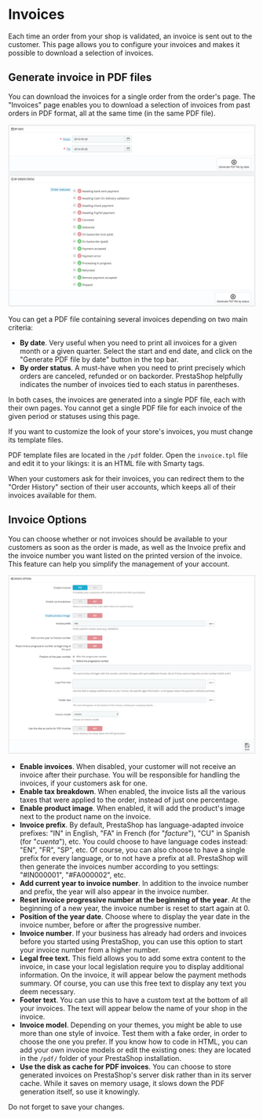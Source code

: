 # Invoices

Each time an order from your shop is validated, an invoice is sent out to the customer. This page allows you to configure your invoices and makes it possible to download a selection of invoices.

## Generate invoice in PDF files <a id="Invoices-GenerateinvoiceinPDFfiles"></a>

You can download the invoices for a single order from the order's page. The "Invoices" page enables you to download a selection of invoices from past orders in PDF format, all at the same time \(in the same PDF file\).

![](../../../.gitbook/assets/51839182%20%283%29%20%282%29.png)

You can get a PDF file containing several invoices depending on two main criteria:

* **By date**. Very useful when you need to print all invoices for a given month or a given quarter. Select the start and end date, and click on the "Generate PDF file by date" button in the top bar.
* **By order status**. A must-have when you need to print precisely which orders are canceled, refunded or on backorder. PrestaShop helpfully indicates the number of invoices tied to each status in parentheses.

In both cases, the invoices are generated into a single PDF file, each with their own pages. You cannot get a single PDF file for each invoice of the given period or statuses using this page.

If you want to customize the look of your store's invoices, you must change its template files.

PDF template files are located in the `/pdf` folder. Open the `invoice.tpl` file and edit it to your likings: it is an HTML file with Smarty tags.

When your customers ask for their invoices, you can redirect them to the "Order History" section of their user accounts, which keeps all of their invoices available for them.

## Invoice Options <a id="Invoices-InvoiceOptions"></a>

You can choose whether or not invoices should be available to your customers as soon as the order is made, as well as the Invoice prefix and the invoice number you want listed on the printed version of the invoice. This feature can help you simplify the management of your account.

![](../../../.gitbook/assets/51839180%20%283%29%20%287%29.png)

* **Enable invoices**. When disabled, your customer will not receive an invoice after their purchase. You will be responsible for handling the invoices, if your customers ask for one.
* **Enable tax breakdown**. When enabled, the invoice lists all the various taxes that were applied to the order, instead of just one percentage.
* **Enable product image**. When enabled, it will add the product's image next to the product name on the invoice.
* **Invoice prefix**. By default, PrestaShop has language-adapted invoice prefixes: "IN" in English, "FA" in French \(for "_facture_"\), "CU" in Spanish \(for "_cuenta_"\), etc. You could choose to have language codes instead: "EN", "FR", "SP", etc. Of course, you can also choose to have a single prefix for every language, or to not have a prefix at all. PrestaShop will then generate the invoices number according to you settings: "\#IN000001", "\#FA000002", etc.
* **Add current year to invoice number**. In addition to the invoice number and prefix, the year will also appear in the invoice number.
* **Reset invoice progressive number at the beginning of the year**. At the beginning of a new year, the invoice number is reset to start again at 0.
* **Position of the year date**. Choose where to display the year date in the invoice number, before or after the progressive number.
* **Invoice number**. If your business has already had orders and invoices before you started using PrestaShop, you can use this option to start your invoice number from a higher number.
* **Legal free text.** This field allows you to add some extra content to the invoice, in case your local legislation require you to display additional information. On the invoice, it will appear below the payment methods summary. Of course, you can use this free text to display any text you deem necessary.
* **Footer text**. You can use this to have a custom text at the bottom of all your invoices. The text will appear below the name of your shop in the invoice.
* **Invoice model**. Depending on your themes, you might be able to use more than one style of invoice. Test them with a fake order, in order to choose the one you prefer. If you know how to code in HTML, you can add your own invoice models or edit the existing ones: they are located in the `/pdf/` folder of your PrestaShop installation.
* **Use the disk as cache for PDF invoices**. You can choose to store generated invoices on PrestaShop's server disk rather than in its server cache. While it saves on memory usage, it slows down the PDF generation itself, so use it knowingly.

Do not forget to save your changes.

